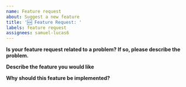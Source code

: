 ```yaml
---
name: Feature request
about: Suggest a new feature
title: '🆕 Feature Request: '
labels: feature request
assignees: samuel-lucas6
---
```


**Is your feature request related to a problem? If so, please describe the problem.**
<!-- A clear and concise description of what the problem is. -->


**Describe the feature you would like**
<!-- A clear and concise description of what you'd like to see implemented. -->


**Why should this feature be implemented?**
<!-- Who does this help? Why is it useful? -->
